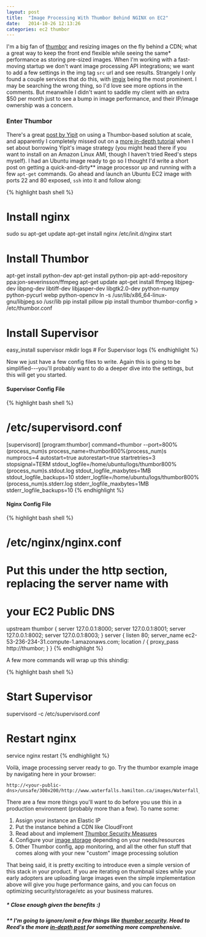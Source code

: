 ```yaml
---
layout: post
title:  "Image Processing With Thumbor Behind NGINX on EC2"
date:   2014-10-26 12:13:26
categories: ec2 thumbor
---
```

I'm a big fan of [thumbor](http://thumbor.org/) and resizing images on the fly
behind a CDN; what a great way to keep the front end flexible while seeing the
same\* performance as storing pre-sized images. When I'm working with a
fast-moving startup we don't want image processing API integrations; we want to
add a few settings in the img tag `src` url and see results. Strangely I only found a
couple services that do this, with [imgix][imgix] being the most prominent. I
may be searching the wrong thing, so I'd love see more options in the comments.
But meanwhile I didn't want to saddle my client with an extra $50 per month just
to see a bump in image performance, and their IP/image ownership was a concern.

### Enter Thumbor

There's a great [post by Yipit][yipit] on using a Thumbor-based solution at
scale, and apparently I completely missed out on a [more in-depth tutorial][tut]
when I set about borrowing Yipit's image strategy (you might head there if you want to
install on an Amazon Linux AMI, though I haven't tried Reed's steps myself).
I had an Ubuntu image ready to go so I thought
I'd write a short post on getting a quick-and-dirty\*\* image processor up and
running with a few `apt-get` commands. Go ahead and launch an Ubuntu EC2 image with
ports 22 and 80 exposed, `ssh` into it and follow along:

{% highlight bash shell %}
# Install nginx
sudo su
apt-get update
apt-get install nginx
/etc/init.d/nginx start
# Install Thumbor
apt-get install python-dev
apt-get install python-pip
apt-add-repository ppa:jon-severinsson/ffmpeg
apt-get update
apt-get install ffmpeg libjpeg-dev libpng-dev libtiff-dev libjasper-dev libgtk2.0-dev python-numpy python-pycurl webp python-opencv
ln -s /usr/lib/x86_64-linux-gnu/libjpeg.so /usr/lib
pip install pillow
pip install thumbor
thumbor-config > /etc/thumbor.conf
# Install Supervisor
easy_install supervisor
mkdir logs # For Supervisor logs
{% endhighlight %}

Now we just have a few config files to write. Again this is going to be
simplified---you'll probably want to do a deeper dive into the settings,
but this will get you started.

#### Supervisor Config File

{% highlight bash shell %}
# /etc/supervisord.conf

[supervisord]
[program:thumbor]
command=thumbor --port=800%(process_num)s
process_name=thumbor800%(process_num)s
numprocs=4
autostart=true
autorestart=true
startretries=3
stopsignal=TERM
stdout_logfile=/home/ubuntu/logs/thumbor800%(process_num)s.stdout.log
stdout_logfile_maxbytes=1MB
stdout_logfile_backups=10
stderr_logfile=/home/ubuntu/logs/thumbor800%(process_num)s.stderr.log
stderr_logfile_maxbytes=1MB
stderr_logfile_backups=10
{% endhighlight %}

#### Nginx Config File

{% highlight bash shell %}
# /etc/nginx/nginx.conf
# Put this under the http section, replacing the server name with
# your EC2 Public DNS

upstream thumbor {
    server 127.0.0.1:8000;
    server 127.0.0.1:8001;
    server 127.0.0.1:8002;
    server 127.0.0.1:8003;
}
server {
    listen 80;
    server_name ec2-53-236-234-31.compute-1.amazonaws.com;
    location / {
        proxy_pass http://thumbor;
    }
}
{% endhighlight %}

A few more commands will wrap up this shindig:

{% highlight bash shell %}
# Start Supervisor
supervisord -c /etc/supervisord.conf
# Restart nginx
service nginx restart
{% endhighlight %}

Voilà, image processing server ready to go. Try the thumbor example image by navigating
here in your browser:

    http://<your-public-dns>/unsafe/300x200/http://www.waterfalls.hamilton.ca/images/Waterfall_Collage_home_sm1.jpg

There are a few more things you'll want to do before you use this in a
production environment (probably more than a few). To name some:

1. Assign your instance an Elastic IP
2. Put the instance behind a CDN like CloudFront
3. Read about and implement [Thumbor Security Measures][security]
4. Configure your [image storage][storage] depending on your needs/resources
5. Other Thumbor config, app monitoring, and all the other fun stuff that comes
   along with your new "custom" image processing solution

That being said, it is pretty exciting to introduce even a simple version of
this stack in your product. If you are iterating on thumbnail sizes while your
early adopters are uploading large images even the simple implementation above
will give you huge performance gains, and you can focus on optimizing
security/storage/etc as your business matures.

##### \* Close enough given the benefits :)

##### \*\* I'm going to ignore/omit a few things like [thumbor security][security]. Head to Reed's the more [in-depth post][tut] for something more comprehensive.

[yipit]: http://tech.yipit.com/2013/01/03/how-yipit-scales-thumbnailing-with-thumbor-and-cloudfront/
[imgix]: http://www.imgix.com/
[tut]:   http://www.dadoune.com/blog/best-thumbnailing-solution-set-up-thumbor-on-aws/
[security]: https://github.com/thumbor/thumbor/wiki/Security
[storage]:  https://github.com/thumbor/thumbor/wiki/Image-storage
